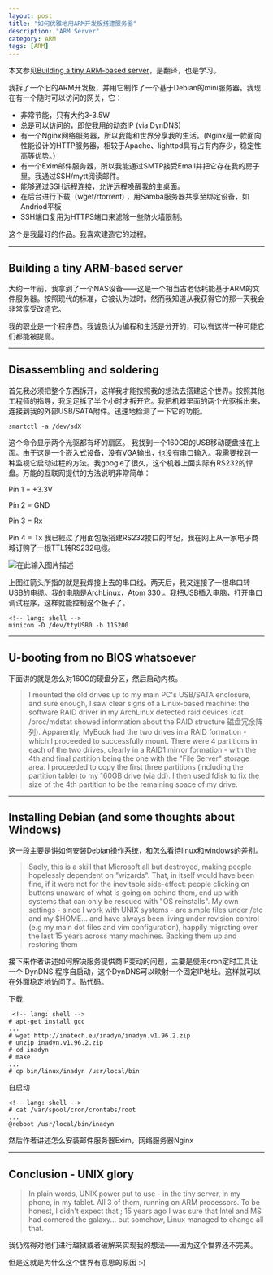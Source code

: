 ```yaml
---
layout: post
title: "如何优雅地用ARM开发板搭建服务器"
description: "ARM Server"
category: ARM
tags: [ARM]
---
```


本文参见[Building a tiny ARM-based server][1]，是翻译，也是学习。

我拆了一个旧的ARM开发板，并用它制作了一个基于Debian的mini服务器。我现在有一个随时可以访问的网关，它：

 - 非常节能，只有大约3-3.5W
 - 总是可以访问的，即使我用的动态IP (via DynDNS)
 - 有一个Nginx网络服务器，所以我能和世界分享我的生活。(Nginx是一款面向性能设计的HTTP服务器，相较于Apache、lighttpd具有占有内存少，稳定性高等优势。）
 - 有一个Exim邮件服务器，所以我能通过SMTP接受Email并把它存在我的房子里。我通过SSH/mytt阅读邮件。
 - 能够通过SSH远程连接，允许远程唤醒我的主桌面。
 - 在后台进行下载（wget/rtorrent) ，用Samba服务器共享至绑定设备，如Andriod平板
 - SSH端口复用为HTTPS端口来滤除一些防火墙限制。

这个是我最好的作品。我喜欢建造它的过程。

-------------------------------------
## Building a tiny ARM-based server

大约一年前，我拿到了一个NAS设备——这是一个相当古老低耗能基于ARM的文件服务器。按照现代的标准，它被认为过时。然而我知道从我获得它的那一天我会非常享受改造它。

我的职业是一个程序员。我诚恳认为编程和生活是分开的，可以有这样一种可能它们都能被提高。

-------------------------------------------------
## Disassembling and soldering 

首先我必须把整个东西拆开，这样我才能按照我的想法去搭建这个世界。按照其他工程师的指导，我足足拆了半个小时才拆开它。我把机器里面的两个光驱拆出来，连接到我的外部USB/SATA附件。迅速地检测了一下它的功能。

    smartctl -a /dev/sdX 

这个命令显示两个光驱都有坏的扇区。
我找到一个160GB的USB移动硬盘挂在上面。由于这是一个嵌入式设备，没有VGA输出，也没有串口输入。我需要找到一种监视它启动过程的方法。我google了很久，这个机器上面实际有RS232的悍盘。万能的互联网提供的方法说明非常简单：

Pin 1 = +3.3V

Pin 2 = GND

Pin 3 = Rx

Pin 4 = Tx
我已經过了用面包版搭建RS232接口的年纪，我在网上从一家电子商城订购了一根TTL转RS232电缆。

![在此输入图片描述][2]

上图红箭头所指的就是我焊接上去的串口线。两天后，我又连接了一根串口转USB的电缆。我的电脑是ArchLinux，Atom 330 。我把USB插入电脑，打开串口调试程序，这样就能控制这个板子了。

    <!-- lang: shell -->
    minicom -D /dev/ttyUSB0 -b 115200

---------------------------------
## U-booting from no BIOS whatsoever

下面讲的就是怎么对160G的硬盘分区，然后启动内核。

> I mounted the old drives up to my main PC's USB/SATA enclosure, and sure enough, I saw clear signs of a Linux-based machine: the software RAID driver in my ArchLinux detected raid devices (cat /proc/mdstat showed information about the RAID structure 磁盘冗余阵列). Apparently, MyBook had the two drives in a RAID formation - which I proceeded to successfully mount. There were 4 partitions in each of the two drives, clearly in a RAID1 mirror formation - with the 4th and final partition being the one with the "File Server" storage area.
I proceeded to copy the first three partitions (including the partition table) to my 160GB drive (via dd). I then used fdisk to fix the size of the 4th partition to be the remaining space of my drive.

-----------------------------
## Installing Debian (and some thoughts about Windows)

这一段主要是讲如何安装Debian操作系统，和怎么看待linux和windows的差别。

> Sadly, this is a skill that Microsoft all but destroyed, making people hopelessly dependent on "wizards". That, in itself would have been fine, if it were not for the inevitable side-effect: people clicking on buttons unaware of what is going on behind them, end up with systems that can only be rescued with "OS reinstalls". My own settings - since I work with UNIX systems - are simple files under /etc and my $HOME... and have always been living under revision control (e.g my main dot files and vim configuration), happily migrating over the last 15 years across many machines. Backing them up and restoring them

接下来作者讲述如何解决服务提供商IP变动的问题，主要是使用cron定时工具让一个 DynDNS 程序自启动，这个DynDNS可以映射一个固定IP地址。这样就可以在外面稳定地访问了。贴代码。

下载
  
     <!-- lang: shell -->
    # apt-get install gcc
    ...
    # wget http://inatech.eu/inadyn/inadyn.v1.96.2.zip
    # unzip inadyn.v1.96.2.zip
    # cd inadyn
    # make
    ...
    # cp bin/linux/inadyn /usr/local/bin
    
自启动
   
    <!-- lang: shell -->
    # cat /var/spool/cron/crontabs/root 
    ...
    @reboot /usr/local/bin/inadyn

然后作者讲述怎么安装邮件服务器Exim，网络服务器Nginx

------------------------
## Conclusion - UNIX glory

> In plain words, UNIX power put to use - in the tiny server, in my phone, in my tablet. All 3 of them, running on ARM processors. To be honest, I didn't expect that ; 15 years ago I was sure that Intel and MS had cornered the galaxy... but somehow, Linux managed to change all that.

我仍然得对他们进行越狱或者破解来实现我的想法——因为这个世界还不完美。

但是这就是为什么这个世界有意思的原因 :‑)


  [1]: http://users.softlab.ece.ntua.gr/~ttsiod/arm.html
  [2]: http://static.oschina.net/uploads/space/2014/0313/210042_mwwi_1420197.jpg

